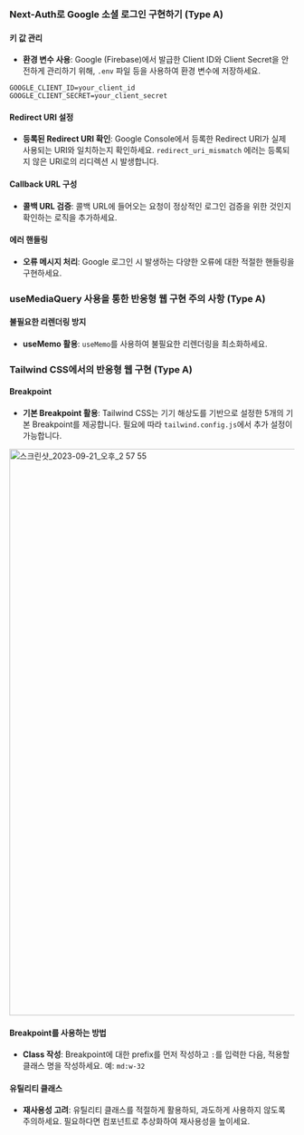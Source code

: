 ### Next-Auth로 Google 소셜 로그인 구현하기 (Type A)

#### 키 값 관리
- **환경 변수 사용**: Google (Firebase)에서 발급한 Client ID와 Client Secret을 안전하게 관리하기 위해, `.env` 파일 등을 사용하여 환경 변수에 저장하세요.

```env
GOOGLE_CLIENT_ID=your_client_id
GOOGLE_CLIENT_SECRET=your_client_secret
```

#### Redirect URI 설정
- **등록된 Redirect URI 확인**: Google Console에서 등록한 Redirect URI가 실제 사용되는 URI와 일치하는지 확인하세요. `redirect_uri_mismatch` 에러는 등록되지 않은 URI로의 리디렉션 시 발생합니다.

#### Callback URL 구성
- **콜백 URL 검증**: 콜백 URL에 들어오는 요청이 정상적인 로그인 검증을 위한 것인지 확인하는 로직을 추가하세요.

#### 에러 핸들링
- **오류 메시지 처리**: Google 로그인 시 발생하는 다양한 오류에 대한 적절한 핸들링을 구현하세요.

### useMediaQuery 사용을 통한 반응형 웹 구현 주의 사항 (Type A)

#### 불필요한 리렌더링 방지
- **useMemo 활용**: `useMemo`를 사용하여 불필요한 리렌더링을 최소화하세요.

### Tailwind CSS에서의 반응형 웹 구현 (Type A)

#### Breakpoint
- **기본 Breakpoint 활용**: Tailwind CSS는 기기 해상도를 기반으로 설정한 5개의 기본 Breakpoint를 제공합니다. 필요에 따라 `tailwind.config.js`에서 추가 설정이 가능합니다.

<img width="1000" alt="스크린샷_2023-09-21_오후_2 57 55" src="https://github.com/TaskerJang/ASAC-3rd-CodeReview/assets/124780552/e5583a77-2c24-4a27-ad14-8ff69637e729">


#### Breakpoint를 사용하는 방법
- **Class 작성**: Breakpoint에 대한 prefix를 먼저 작성하고 `:`를 입력한 다음, 적용할 클래스 명을 작성하세요.
  예: `md:w-32`

#### 유틸리티 클래스
- **재사용성 고려**: 유틸리티 클래스를 적절하게 활용하되, 과도하게 사용하지 않도록 주의하세요. 필요하다면 컴포넌트로 추상화하여 재사용성을 높이세요.
